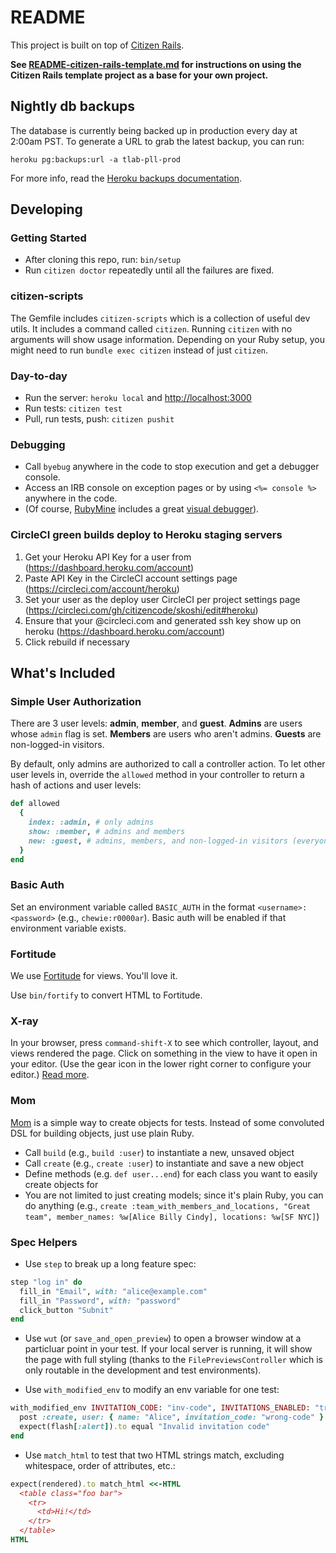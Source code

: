 # README

This project is built on top of [Citizen Rails](https://github.com/citizencode/citizen-rails). 

**See [README-citizen-rails-template.md](README-citizen-rails-template.md) for instructions on
using the Citizen Rails template project as a base for your own project.**

## Nightly db backups

The database is currently being backed up in production every day at 2:00am
PST. To generate a URL to grab the latest backup, you can run:

`heroku pg:backups:url -a tlab-pll-prod`

For more info, read the [Heroku backups documentation](
https://devcenter.heroku.com/articles/heroku-postgres-backups).


## Developing

### Getting Started

* After cloning this repo, run: `bin/setup`
* Run `citizen doctor` repeatedly until all the failures are fixed.


### citizen-scripts

The Gemfile includes `citizen-scripts` which is a collection of useful dev utils. It includes a command
called `citizen`. Running `citizen` with no arguments will show usage information. Depending on your 
Ruby setup, you might need to run `bundle exec citizen` instead of just `citizen`.


### Day-to-day

* Run the server: `heroku local` and [http://localhost:3000](http://localhost:3000)
* Run tests: `citizen test`
* Pull, run tests, push: `citizen pushit`


### Debugging

* Call `byebug` anywhere in the code to stop execution and get a debugger console.
* Access an IRB console on exception pages or by using `<%= console %>` anywhere in the code.
* (Of course, [RubyMine](https://www.jetbrains.com/ruby/) includes a great [visual debugger](https://www.jetbrains.com/ruby/features/ruby_debugger.html)).

### CircleCI green builds deploy to Heroku staging servers

1. Get your Heroku API Key for a user from (https://dashboard.heroku.com/account)
1. Paste API Key in the CircleCI account settings page (https://circleci.com/account/heroku)
1. Set your user as the deploy user CircleCI per project settings page (https://circleci.com/gh/citizencode/skoshi/edit#heroku)
1. Ensure that your <github username>@circleci.com and generated ssh key show up on heroku (https://dashboard.heroku.com/account)
1. Click rebuild if necessary 

## What's Included

### Simple User Authorization

There are 3 user levels: **admin**, **member**, and **guest**. **Admins** are users whose `admin` flag is set.
**Members** are users who aren't admins. **Guests** are non-logged-in visitors.

By default, only admins are authorized to call a controller action. To let other user levels
in, override the `allowed` method in your controller to return a hash of actions and user levels:

```ruby
def allowed
  { 
    index: :admin, # only admins
    show: :member, # admins and members
    new: :guest, # admins, members, and non-logged-in visitors (everyone)
  }
end
```

### Basic Auth

Set an environment variable called `BASIC_AUTH` in the format `<username>:<password>` (e.g., `chewie:r0000ar`).
Basic auth will be enabled if that environment variable exists.


### Fortitude

We use [Fortitude](https://github.com/ageweke/fortitude) for views. You'll love it.

Use `bin/fortify` to convert HTML to Fortitude.



### X-ray

In your browser, press `command-shift-X` to see which controller, layout, and views rendered the page. Click on something
in the view to have it open in your editor. (Use the gear icon in the lower right corner to configure your editor.)
[Read more](https://github.com/brentd/xray-rails).



### Mom

[Mom](spec/support/mom.rb) is a simple way to create objects for tests. Instead of some convoluted DSL for building
objects, just use plain Ruby.

* Call `build` (e.g., `build :user`) to instantiate a new, unsaved object
* Call `create` (e.g., `create :user`) to instantiate and save a new object
* Define methods (e.g. `def user...end`) for each class you want to easily create objects for
* You are not limited to just creating models; since it's plain Ruby, you can do anything 
  (e.g., `create :team_with_members_and_locations, "Great team", member_names: %w[Alice Billy Cindy], locations: %w[SF NYC]`) 


### Spec Helpers

* Use `step` to break up a long feature spec:

```ruby
step "log in" do
  fill_in "Email", with: "alice@example.com"
  fill_in "Password", with: "password"
  click_button "Subnit"
end
```

* Use `wut` (or `save_and_open_preview`) to open a browser window at a particluar point in your test. If your local
  server is running, it will show the page with full styling (thanks to the `FilePreviewsController` which is only
  routable in the development and test environments).

* Use `with_modified_env` to modify an env variable for one test:
 
```ruby 
with_modified_env INVITATION_CODE: "inv-code", INVITATIONS_ENABLED: "true" do
  post :create, user: { name: "Alice", invitation_code: "wrong-code" }
  expect(flash[:alert]).to equal "Invalid invitation code"
end  
```

* Use `match_html` to test that two HTML strings match, excluding whitespace, order of attributes, etc.:

```ruby
expect(rendered).to match_html <<-HTML
  <table class="foo bar">
    <tr>
      <td>Hi!</td>
    </tr>
  </table>
HTML
```
